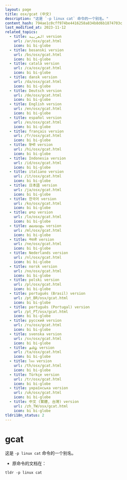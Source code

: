 ```yaml
---
layout: page
title: osx/gcat (中文)
description: "这是 `-p linux cat` 命令的一个别名。"
content_hash: 794ae1c0cff974be4416258a834b8d6b1874703c
last_modified_at: 2023-11-12
related_topics:
  - title: العربية version
    url: /ar/osx/gcat.html
    icon: bi bi-globe
  - title: bosanski version
    url: /bs/osx/gcat.html
    icon: bi bi-globe
  - title: català version
    url: /ca/osx/gcat.html
    icon: bi bi-globe
  - title: dansk version
    url: /da/osx/gcat.html
    icon: bi bi-globe
  - title: Deutsch version
    url: /de/osx/gcat.html
    icon: bi bi-globe
  - title: English version
    url: /en/osx/gcat.html
    icon: bi bi-globe
  - title: español version
    url: /es/osx/gcat.html
    icon: bi bi-globe
  - title: français version
    url: /fr/osx/gcat.html
    icon: bi bi-globe
  - title: हिन्दी version
    url: /hi/osx/gcat.html
    icon: bi bi-globe
  - title: Indonesia version
    url: /id/osx/gcat.html
    icon: bi bi-globe
  - title: italiano version
    url: /it/osx/gcat.html
    icon: bi bi-globe
  - title: 日本語 version
    url: /ja/osx/gcat.html
    icon: bi bi-globe
  - title: 한국어 version
    url: /ko/osx/gcat.html
    icon: bi bi-globe
  - title: ລາວ version
    url: /lo/osx/gcat.html
    icon: bi bi-globe
  - title: മലയാളം version
    url: /ml/osx/gcat.html
    icon: bi bi-globe
  - title: नेपाली version
    url: /ne/osx/gcat.html
    icon: bi bi-globe
  - title: Nederlands version
    url: /nl/osx/gcat.html
    icon: bi bi-globe
  - title: norsk version
    url: /no/osx/gcat.html
    icon: bi bi-globe
  - title: polski version
    url: /pl/osx/gcat.html
    icon: bi bi-globe
  - title: português (Brasil) version
    url: /pt_BR/osx/gcat.html
    icon: bi bi-globe
  - title: português (Portugal) version
    url: /pt_PT/osx/gcat.html
    icon: bi bi-globe
  - title: русский version
    url: /ru/osx/gcat.html
    icon: bi bi-globe
  - title: svenska version
    url: /sv/osx/gcat.html
    icon: bi bi-globe
  - title: தமிழ் version
    url: /ta/osx/gcat.html
    icon: bi bi-globe
  - title: ไทย version
    url: /th/osx/gcat.html
    icon: bi bi-globe
  - title: Türkçe version
    url: /tr/osx/gcat.html
    icon: bi bi-globe
  - title: українська version
    url: /uk/osx/gcat.html
    icon: bi bi-globe
  - title: 中文 (繁體, 台灣) version
    url: /zh_TW/osx/gcat.html
    icon: bi bi-globe
tldri18n_status: 2
---
```

# gcat

这是 `-p linux cat` 命令的一个别名。

- 原命令的文档在：

`tldr -p linux cat`
